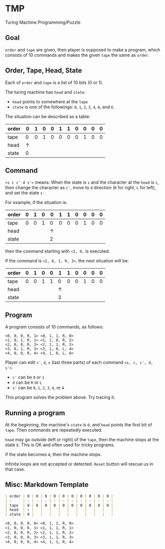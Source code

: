 # TMP

Turing Machine Programming/Puzzle

## Goal

`order` and `tape` are given, then player is supposed to make a program, which consists of 10 commands and makes the given `tape` the same as `order`.

## Order, Tape, Head, State

Each of `order` and `tape` is a list of 10 bits (0 or 1).

The turing machine has `head` and `state`:

- `head` points to somewhere at the `tape`
- `state` is one of the followings: `0`, `1`, `2`, `3`, `4`, `A`, and `E`.

The situation can be described as a table:

| order | 0 | 1 | 0 | 0 | 1 | 1 | 0 | 0 | 0 | 0 |
| -     | - | - | - | - | - | - | - | - | - | - |
| tape  | 0 | 0 | 1 | 0 | 0 | 0 | 0 | 1 | 0 | 0 |
| head  | ↑ |   |   |   |   |   |   |   |   |   |
| state | 0 |   |   |   |   |   |   |   |   |   |

## Command

`<s c c' d s'>` means: When the state is `s` and the character at the `head` is `c`, then change the character as `c'`, move to `d` direction (`R` for right, `L` for left), and set the state `s'`.

For example, if the situation is:

| order | 0 | 1 | 0 | 0 | 1 | 1 | 0 | 0 | 0 | 0 |
| -     | - | - | - | - | - | - | - | - | - | - |
| tape  | 0 | 0 | 1 | 0 | 0 | 0 | 0 | 1 | 0 | 0 |
| head  |   |   |   | ↑ |   |   |   |   |   |   |
| state |   |   |   | 2 |   |   |   |   |   |   |

then the command starting with `<2, 0,` is executed.

If the command is `<2, 0, 1, R, 3>`, the next situation will be:

| order | 0 | 1 | 0 | 0 | 1 | 1 | 0 | 0 | 0 | 0 |
| -     | - | - | - | - | - | - | - | - | - | - |
| tape  | 0 | 0 | 1 | 1 | 0 | 0 | 0 | 1 | 0 | 0 |
| head  |   |   |   |   | ↑ |   |   |   |   |   |
| state |   |   |   |   | 3 |   |   |   |   |   |

## Program

A program consists of 10 commands, as follows:

```
<0, 0, 0, R, 1> <0, 1, 1, R, 0>
<1, 0, 1, R, 1> <1, 1, 0, R, 2>
<2, 0, 0, R, 3> <2, 1, 1, R, 2>
<3, 0, 1, R, 3> <3, 1, 0, L, 4>
<4, 0, 0, R, 4> <4, 1, 0, L, A>
```

Player can edit `c'`, `d`, `s` (last three parts) of each command `<s, c, c', d, s'>`.

- `c'` can be `0` or `1`
- `d` can be `R` or `L`
- `s'` can be `0`, `1`, `2`, `3`, `4`, or `A`

This program solves the problem above. Try tracing it.

## Running a program

At the beginning, the machine's `state` is `0`, and `head` points the first bit of `tape`. Then commands are repeatedly executed.

`head` may go outside (left or right) of the `tape`, then the machine stops at the state `E`. This is OK and often used for tricky programs.

If the state becomes `A`, then the machine stops.

Infinite loops are not accepted or detected. `Reset` button will rescue us in that case.

## Misc: Markdown Template

```md
| order | 0 | 0 | 0 | 0 | 0 | 0 | 0 | 0 | 0 | 0 |
| -     | - | - | - | - | - | - | - | - | - | - |
| tape  | 0 | 0 | 0 | 0 | 0 | 0 | 0 | 0 | 0 | 0 |
| head  | ↑ |   |   |   |   |   |   |   |   |   |
| state | 0 |   |   |   |   |   |   |   |   |   |
```

```md
<0, 0, 0, R, 0> <0, 1, 1, R, 0>
<1, 0, 0, R, 1> <1, 1, 1, R, 1>
<2, 0, 0, R, 2> <2, 1, 1, R, 2>
<3, 0, 0, R, 3> <3, 1, 1, R, 3>
<4, 0, 0, R, 4> <4, 1, 1, R, 4>
```
